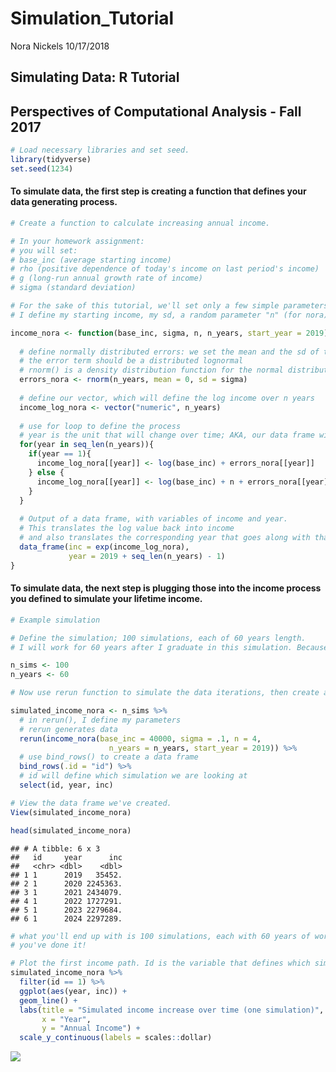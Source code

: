 Simulation\_Tutorial
================
Nora Nickels
10/17/2018

Simulating Data: R Tutorial
---------------------------

Perspectives of Computational Analysis - Fall 2017
--------------------------------------------------

``` r
# Load necessary libraries and set seed.
library(tidyverse)
set.seed(1234)
```

#### To simulate data, the first step is creating a function that defines your data generating process.

``` r
# Create a function to calculate increasing annual income.

# In your homework assignment:
# you will set: 
# base_inc (average starting income)
# rho (positive dependence of today's income on last period's income)
# g (long-run annual growth rate of income)
# sigma (standard deviation)

# For the sake of this tutorial, we'll set only a few simple parameters:
# I define my starting income, my sd, a random parameter "n" (for nora), my start year (my graduation year), and n_years

income_nora <- function(base_inc, sigma, n, n_years, start_year = 2019){
  
  # define normally distributed errors: we set the mean and the sd of these errors
  # the error term should be a distributed lognormal
  # rnorm() is a density distribution function for the normal distribution with mean equal to mean and sd = sd
  errors_nora <- rnorm(n_years, mean = 0, sd = sigma)
  
  # define our vector, which will define the log income over n years
  income_log_nora <- vector("numeric", n_years)
  
  # use for loop to define the process
  # year is the unit that will change over time; AKA, our data frame will have one simulated income per year
  for(year in seq_len(n_years)){
    if(year == 1){
      income_log_nora[[year]] <- log(base_inc) + errors_nora[[year]]
    } else {
      income_log_nora[[year]] <- log(base_inc) + n + errors_nora[[year]]
    }
  }
  
  # Output of a data frame, with variables of income and year.
  # This translates the log value back into income
  # and also translates the corresponding year that goes along with that simulated income
  data_frame(inc = exp(income_log_nora),
             year = 2019 + seq_len(n_years) - 1)
}
```

#### To simulate data, the next step is plugging those into the income process you defined to simulate your lifetime income.

``` r
# Example simulation

# Define the simulation; 100 simulations, each of 60 years length.
# I will work for 60 years after I graduate in this simulation. Because I will live a long and healthy life!

n_sims <- 100
n_years <- 60

# Now use rerun function to simulate the data iterations, then create a data frame 

simulated_income_nora <- n_sims %>%
  # in rerun(), I define my parameters
  # rerun generates data
  rerun(income_nora(base_inc = 40000, sigma = .1, n = 4,
                      n_years = n_years, start_year = 2019)) %>%
  # use bind_rows() to create a data frame
  bind_rows(.id = "id") %>%
  # id will define which simulation we are looking at
  select(id, year, inc)

# View the data frame we've created.
View(simulated_income_nora)

head(simulated_income_nora)
```

    ## # A tibble: 6 x 3
    ##   id     year      inc
    ##   <chr> <dbl>    <dbl>
    ## 1 1      2019   35452.
    ## 2 1      2020 2245363.
    ## 3 1      2021 2434079.
    ## 4 1      2022 1727291.
    ## 5 1      2023 2279684.
    ## 6 1      2024 2297289.

``` r
# what you'll end up with is 100 simulations, each with 60 years of work and an income for each of those years. 
# you've done it!
```

``` r
# Plot the first income path. Id is the variable that defines which simulated income path.
simulated_income_nora %>%
  filter(id == 1) %>%
  ggplot(aes(year, inc)) +
  geom_line() +
  labs(title = "Simulated income increase over time (one simulation)",
       x = "Year", 
       y = "Annual Income") +
  scale_y_continuous(labels = scales::dollar)
```

![](Simulation_Tutorial_files/figure-markdown_github/plot-1.png)
